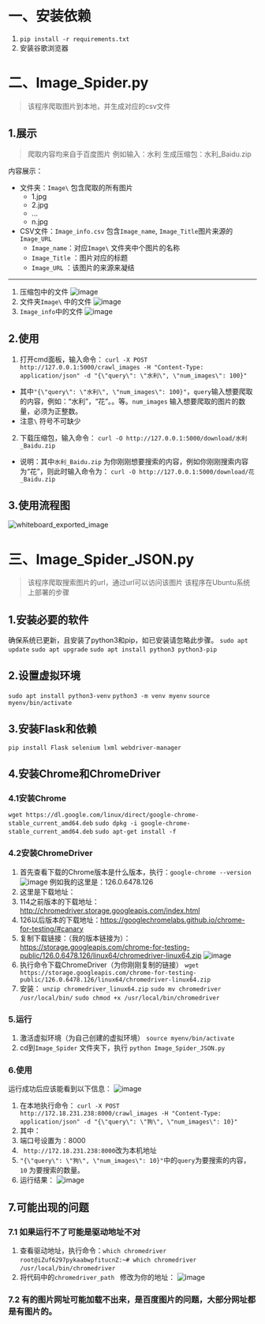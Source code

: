 # 一、安装依赖
1. ```pip install -r requirements.txt```
2. 安装谷歌浏览器
# 二、Image_Spider.py
> 该程序爬取图片到本地，并生成对应的csv文件
## 1.展示
> 爬取内容均来自于百度图片
例如输入：水利
生成压缩包：水利_Baidu.zip

内容展示：
- 文件夹：`Image\`
包含爬取的所有图片
  - 1.jpg
  - 2.jpg
  - ...
  - n.jpg
- CSV文件：`Image_info.csv`
包含`Image_name`, `Image_Title`图片来源的`Image_URL`
  - `Image_name`：对应`Image\` 文件夹中个图片的名称
  - `Image_Title` ：图片对应的标题
  - `Image_URL` ：该图片的来源来凝结

---
1. 压缩包中的文件
![image](https://github.com/xxhanzo/Spider_BaiduImage/assets/97886040/d3582e1e-6f2b-41a9-b1e1-74539560d20b)
2. 文件夹`Image\` 中的文件
![image](https://github.com/xxhanzo/Spider_BaiduImage/assets/97886040/d7a3c584-4f30-4468-96a0-e33407b0ed98)
3. `Image_info`中的文件
![image](https://github.com/xxhanzo/Spider_BaiduImage/assets/97886040/86b145e8-3d38-4d9e-b9e6-390569f0b8ec)
## 2.使用
1. 打开cmd面板，输入命令：
```curl -X POST http://127.0.0.1:5000/crawl_images -H "Content-Type: application/json" -d "{\"query\": \"水利\", \"num_images\": 100}" ```
- 其中`"{\"query\": \"水利\", \"num_images\": 100}"`，`query`输入想要爬取的内容，例如：“水利”，“花”。。等。`num_images` 输入想要爬取的图片的数量，必须为正整数。
- 注意`\` 符号不可缺少
2. 下载压缩包，输入命令：
```curl -O http://127.0.0.1:5000/download/水利_Baidu.zip```
- 说明：其中`水利_Baidu.zip` 为你刚刚想要搜索的内容，例如你刚刚搜索内容为“花”，则此时输入命令为：
`curl -O http://127.0.0.1:5000/download/花_Baidu.zip`
## 3.使用流程图
![whiteboard_exported_image](https://github.com/xxhanzo/Spider_BaiduImage/assets/97886040/c60b5904-55d7-4a14-a4a8-214fc64bd571)

# 三、Image_Spider_JSON.py
> 该程序爬取搜索图片的url，通过url可以访问该图片
> 该程序在Ubuntu系统上部署的步骤
## 1.安装必要的软件
确保系统已更新，且安装了python3和pip，如已安装请忽略此步骤。
```sudo apt update```
```sudo apt upgrade```
```sudo apt install python3 python3-pip```
## 2.设置虚拟环境
```sudo apt install python3-venv```
```python3 -m venv myenv```
```source myenv/bin/activate```
## 3.安装Flask和依赖
```pip install Flask selenium lxml webdriver-manager```
## 4.安装Chrome和ChromeDriver
### 4.1安装Chrome
```wget https://dl.google.com/linux/direct/google-chrome-stable_current_amd64.deb```
```sudo dpkg -i google-chrome-stable_current_amd64.deb```
```sudo apt-get install -f```
### 4.2安装ChromeDriver
1. 首先查看下载的Chrome版本是什么版本，执行：`google-chrome --version`
![image](https://github.com/user-attachments/assets/f38cc9f0-0dc2-4e09-95c9-f2ab84e399af)
例如我的这里是：126.0.6478.126
2. 这里是下载地址：
  1. 114之前版本的下载地址：http://chromedriver.storage.googleapis.com/index.html
  2. 126以后版本的下载地址：https://googlechromelabs.github.io/chrome-for-testing/#canary
  3. 复制下载链接：（我的版本链接为）：https://storage.googleapis.com/chrome-for-testing-public/126.0.6478.126/linux64/chromedriver-linux64.zip
![image](https://github.com/user-attachments/assets/f4628cb8-1331-404e-9a65-d725cb6d157d)
  4. 执行命令下载ChromeDriver（为你刚刚复制的链接）
```wget https://storage.googleapis.com/chrome-for-testing-public/126.0.6478.126/linux64/chromedriver-linux64.zip```
  5. 安装：
```unzip chromedriver_linux64.zip```
```sudo mv chromedriver /usr/local/bin/```
```sudo chmod +x /usr/local/bin/chromedriver```
### 5.运行
1. 激活虚拟环境（为自己创建的虚拟环境）
```source myenv/bin/activate```
2. cd到`Image_Spider` 文件夹下，执行
```python Image_Spider_JSON.py```
### 6.使用
运行成功后应该能看到以下信息：
![image](https://github.com/user-attachments/assets/35fed359-603d-4467-81f3-d21254744c8e)
1. 在本地执行命令：
```curl -X POST http://172.18.231.238:8000/crawl_images -H "Content-Type: application/json" -d "{\"query\": \"狗\", \"num_images\": 10}"```
2. 其中：
  1. 端口号设置为：8000
  2. ` http://172.18.231.238:8000`改为本机地址
  3. `"{\"query\": \"狗\", \"num_images\": 10}"`中的`query`为要搜索的内容，`10` 为要搜索的数量。
3. 运行结果：
![image](https://github.com/user-attachments/assets/fe06e979-550a-4e24-bcdf-86a479c203a5)
## 7.可能出现的问题
### 7.1 如果运行不了可能是驱动地址不对
1. 查看驱动地址，执行命令：`which chromedriver`
```root@iZuf6297pykaabwpfitucnZ:~# which chromedriver```
```/usr/local/bin/chromedriver```
2. 将代码中的`chromedriver_path ` 修改为你的地址：
![image](https://github.com/user-attachments/assets/bab08976-a8ec-4970-b989-a48a5490487d)
### 7.2  有的图片网址可能加载不出来，是百度图片的问题，大部分网址都是有图片的。

